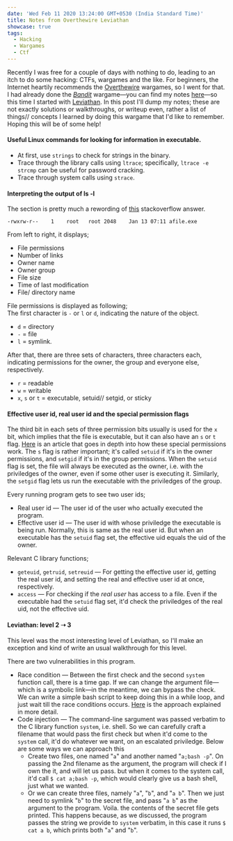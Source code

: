 ```yaml
---
date: 'Wed Feb 11 2020 13:24:00 GMT+0530 (India Standard Time)'
title: Notes from Overthewire Leviathan
showcase: true
tags:
  - Hacking
  - Wargames
  - Ctf
---
```


Recently I was free for a couple of days with nothing to do, leading to an itch to do some hacking: CTFs, wargames and the like. For beginners, the Internet heartily recommends the [Overthewire](https://overthewire.org/wargames/) wargames, so I went for that. I had already done the [_Bandit_](https://overthewire.org/wargames/bandit/) wargame—you can find my notes [here](https://sumit-ghosh.com/articles/notes-overthewire-bandit/)—so this time I started with [Leviathan](https://overthewire.org/wargames/leviathan/). In this post I'll dump my notes; these are not exactly solutions or walkthroughs, or writeup even, rather a list of things// concepts I learned by doing this wargame that I'd like to remember. Hoping this will be of some help!


#### Useful Linux commands for looking for information in executable.
- At first, use `strings` to check for strings in the binary. 
- Trace through the library calls using `ltrace`; specifically, `ltrace -e strcmp` can be useful for password cracking.
- Trace through system calls using `strace`.


#### Interpreting the output of ls -l
The section is pretty much a rewording of [this](https://unix.stackexchange.com/a/103118/394075) stackoverflow answer.

```
-rwxrw-r--    1    root   root 2048    Jan 13 07:11 afile.exe
```
From left to right, it displays;
- File permissions
- Number of links
- Owner name
- Owner group
- File size
- Time of last modification
- File/ directory name

File permissions is displayed as following;   
The first character is `-` or `l` or `d`, indicating the nature of the object.
- `d` = directory
- `-` = file
- `l` = symlink.

After that, there are three sets of characters, three characters each, indicating permissions for the owner, the group and everyone else, respectively.
- `r` = readable  
- `w` = writable  
- `x`, `s` or `t` = executable, setuid// setgid, or sticky  


#### Effective user id, real user id and the special permission flags

The third bit in each sets of three permission bits usually is used for the `x` bit, which implies that the file is executable, but it can also have an `s` or `t` flag. [Here](https://linuxconfig.org/how-to-use-special-permissions-the-setuid-setgid-and-sticky-bits) is an article that goes in depth into how these special permissions work. The `s` flag is rather important; it's called `setuid` if it's in the owner permissions, and `setgid` if it's in the group permissions. When the `setuid` flag is set, the file will always be executed as the owner, i.e. with the priviledges of the owner, even if some other user is executing it. Similarly, the `setgid` flag lets us run the executable with the priviledges of the group.

Every running program gets to see two user ids;
- Real user id — The user id of the user who actually executed the program.
- Effective user id — The user id with whose priviledge the executable is being run. Normally, this is same as the real user id. But when an executable has the `setuid` flag set, the effective uid equals the uid of the owner. 

Relevant C library functions;
- `geteuid`, `getruid`, `setreuid` — For getting the effective user id, getting the real user id, and setting the real and effective user id at once, respectively.
- `access` — For checking if the _real user_ has access to a file. Even if the executable had the `setuid` flag set, it'd check the priviledges of the real uid, not the effective uid.

#### Leviathan: level 2 ➝ 3

This level was the most interesting level of Leviathan, so I'll make an exception and kind of write an usual walkthrough for this level.

There are two vulnerabilities in this program.

- Race condition — Between the first check and the second `system` function call, there is a time gap. If we can change the argument file—which is a symbolic link—in the meantime, we can bypass the check. We can write a simple bash script to keep doing this in a while loop, and just wait till the race conditions occurs. [Here](https://www.win.tue.nl/~aeb/linux/hh/hh-9.html) is the approach explained in more detail.
- Code injection — The command-line sargument was passed verbatim to the C library function `system`, i.e. shell. So we can carefully craft a filename that would pass the first check but when it'd come to the `system` call, it'd do whatever we want, on an escalated priviledge. Below are some ways we can approach this 
    - Create two files, one named "`a`" and another named "`a;bash -p`". On passing the 2nd filename as the argument, the program will check if I own the it, and will let us pass. but when it comes to the system call, it'd call `$ cat a;bash -p`, which would clearly give us a bash shell, just what we wanted.
    - Or we can create three files, namely "`a`", "`b`", and "`a b`". Then we just need to symlink "`b`" to the secret file, and pass "`a b`" as the argument to the program. Voila. the contents of the secret file gets printed. This happens because, as we discussed, the program passes the string we provide to `system` verbatim, in this case it runs `$ cat a b`, which prints both "`a`" and "`b`".
